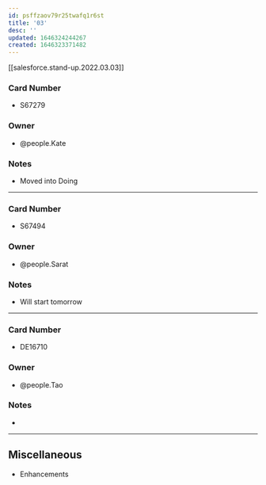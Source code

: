 ```yaml
---
id: psffzaov79r25twafq1r6st
title: '03'
desc: ''
updated: 1646324244267
created: 1646323371482
---
```


[[salesforce.stand-up.2022.03.03]]

### Card Number
- S67279
### Owner
- @people.Kate
### Notes
- Moved into Doing
---
### Card Number
- S67494
### Owner
- @people.Sarat
### Notes
- Will start tomorrow 
---
### Card Number
- DE16710
### Owner
- @people.Tao
### Notes
- 
---
## Miscellaneous
- Enhancements 
